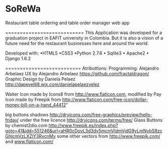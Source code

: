 SoReWa
======

Restaurant table ordering and table order manager web app

===========================
This Application was developed for  a graduation project in EAFIT university in Colombia.
But it is also a vision of a future need for the restaurant businesses here and around the world.



Developed with:
•HTML5
•CSS3
•Python 2.7.6
•	Sqlite3
•	Apache2
•	Django 1.6.2


==========================
Atributtions:
Programming: Alejandro Arbelaez
UX by Alejandro Arbelaez  https://github.com/fractaldragon/
Graphic Design by Daniela Pelaez http://dapevel68.wix.com/danielapelaezvelez

Waiter Icon made by Icons8 from http://www.flaticon.com, modified by 
Pay Icon made by Freepik from http://www.flaticon.com/free-icon/dollar-money-bill-on-a-hand_44412" 

big buttons shadows http://dryicons.com/free-graphics/preview/hello-friday/ under the free licence http://dryicons.com/terms/free/
Glass Buttons by chemist2dio.com  http://www.freepik.es/index.php?goto=41&idd=551246&url=aHR0cDovL3d3dy5mcmVldmVjdG9yLmNvbS9zcGhlcmVzLXZlY3RvcnMv
some other vectors from http://www.freepik.com/ and www.flaticon.com/
